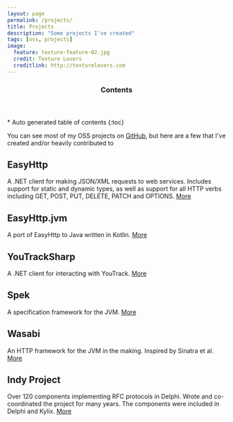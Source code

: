 ```yaml
---
layout: page
permalink: /projects/
title: Projects
description: "Some projects I've created"
tags: [oss, projects]
image:
  feature: texture-feature-02.jpg
  credit: Texture Lovers
  creditlink: http://texturelovers.com
---
```


<section id="table-of-contents" class="toc">
  <header>
    <h3 >Contents</h3>
  </header>
<div id="drawer" markdown="1">
*  Auto generated table of contents
{:toc}
</div>
</section><!-- /#table-of-contents -->


You can see most of my OSS projects on [GitHub](https://github.com/hhariri), but here are a few that I've created and/or heavily contributed to

## EasyHttp

A .NET client for making JSON/XML requests to web services. Includes support for static and dynamic types, as well
as support for all HTTP verbs including GET, POST, PUT, DELETE, PATCH and OPTIONS. [More](https://github.com/hhariri/easyhttp)


## EasyHttp.jvm

A port of EasyHttp to Java written in Kotlin. [More](https://github.com/hhariri/easyhttp.jvm)

## YouTrackSharp

A .NET client for interacting with YouTrack. [More](https://github.com/jetbrains/youtracksharp)

## Spek

A specification framework for the JVM. [More](https://jetbrains.github.io/spek)

## Wasabi

An HTTP framework for the JVM in the making. Inspired by Sinatra et al. [More](https://github.com/hhariri/wasabi)

## Indy Project

Over 120 components implementing RFC protocols in Delphi. Wrote and co-coordinated the project for many years. The components
were included in Delphi and Kylix. [More](http://www.indyproject.org)


